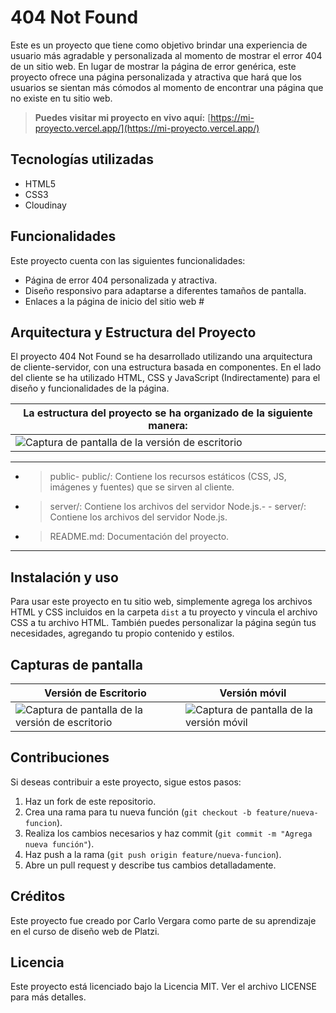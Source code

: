 # 404 Not Found

Este es un proyecto que tiene como objetivo brindar una experiencia de usuario más agradable y personalizada al momento de mostrar el error 404 de un sitio web. En lugar de mostrar la página de error genérica, este proyecto ofrece una página personalizada y atractiva que hará que los usuarios se sientan más cómodos al momento de encontrar una página que no existe en tu sitio web.


> **Puedes visitar mi proyecto en vivo aquí:** [https://mi-proyecto.vercel.app/](https://mi-proyecto.vercel.app/)

## Tecnologías utilizadas

- HTML5
- CSS3
- Cloudinay

## Funcionalidades

Este proyecto cuenta con las siguientes funcionalidades:

- Página de error 404 personalizada y atractiva.
- Diseño responsivo para adaptarse a diferentes tamaños de pantalla.
- Enlaces a la página de inicio del sitio web #

## Arquitectura y Estructura del Proyecto

El proyecto 404 Not Found se ha desarrollado utilizando una arquitectura de cliente-servidor, con una estructura basada en componentes. En el lado del cliente se ha utilizado HTML, CSS y JavaScript (Indirectamente) para el diseño y funcionalidades de la página.

| La estructura del proyecto se ha organizado de la siguiente manera: |
| --- |
|![Captura de pantalla de la versión de escritorio](https://res.cloudinary.com/dwdzufjyh/image/upload/v1680636328/404%20Not%20Found/carbon_1_p8boaj.svg) |

********

- > public- public/: Contiene los recursos estáticos (CSS, JS, imágenes y fuentes) que se sirven al cliente.


- > server/: Contiene los archivos del servidor Node.js.- - server/: Contiene los archivos del servidor Node.js.

- > README.md: Documentación del proyecto.


********



## Instalación y uso

Para usar este proyecto en tu sitio web, simplemente agrega los archivos HTML y CSS incluidos en la carpeta `dist` a tu proyecto y vincula el archivo CSS a tu archivo HTML. También puedes personalizar la página según tus necesidades, agregando tu propio contenido y estilos.


## Capturas de pantalla

| Versión de Escritorio  | Versión móvil |
| --- | --- |
|![Captura de pantalla de la versión de escritorio](https://res.cloudinary.com/dwdzufjyh/image/upload/v1680626728/404%20Not%20Found/404not-found-capture-max-width_vyyvrd.png) | ![Captura de pantalla de la versión móvil](https://res.cloudinary.com/dwdzufjyh/image/upload/v1680626745/404%20Not%20Found/404not-found-capture-minwidth_yw8rnd.png) | 


## Contribuciones

Si deseas contribuir a este proyecto, sigue estos pasos:

1. Haz un fork de este repositorio.
2. Crea una rama para tu nueva función (`git checkout -b feature/nueva-funcion`).
3. Realiza los cambios necesarios y haz commit (`git commit -m "Agrega nueva función"`).
4. Haz push a la rama (`git push origin feature/nueva-funcion`).
5. Abre un pull request y describe tus cambios detalladamente.

## Créditos

Este proyecto fue creado por Carlo Vergara como parte de su aprendizaje en el curso de diseño web de Platzi.

## Licencia

Este proyecto está licenciado bajo la Licencia MIT. Ver el archivo LICENSE para más detalles. 

